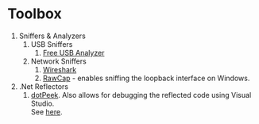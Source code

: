 # Toolbox

1. Sniffers & Analyzers
	1. USB Sniffers
		1. [Free USB Analyzer](http://freeusbanalyzer.com/)
	2. Network Sniffers
		1. [Wireshark](https://www.wireshark.org/)
		2. [RawCap](http://www.netresec.com/?page=RawCap) - enables sniffing the loopback interface on Windows.
2. .Net Reflectors
	1. [dotPeek](https://www.jetbrains.com/decompiler/). Also allows for debugging the reflected code using Visual Studio.  
	See [here](http://confluence.jetbrains.com/display/NETCOM/dotPeek+Symbol+Server+and+PDB+Generation).
